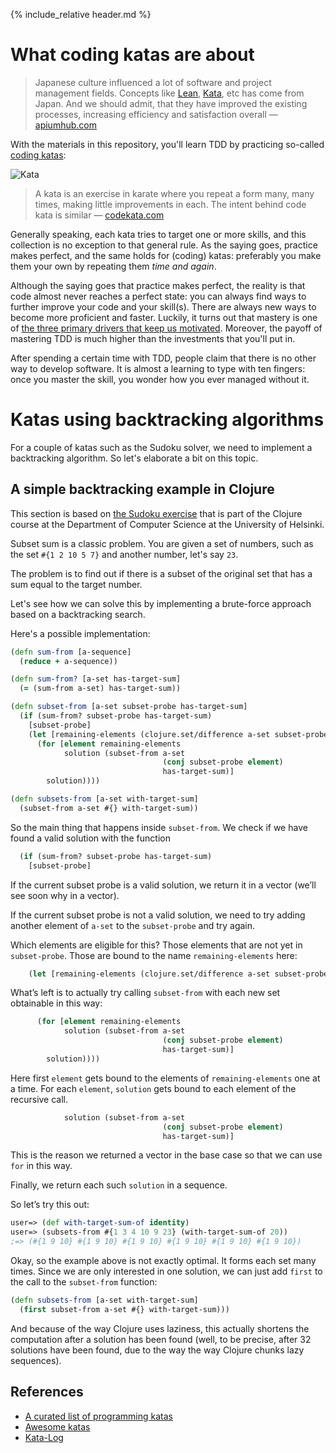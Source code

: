 {% include_relative header.md %}

# What coding katas are about

> Japanese culture influenced a lot of software and project management fields. 
> Concepts like [Lean](https://apiumhub.com/?p=55302), [Kata](https://apiumhub.com/?p=4044), etc 
> has come from Japan. And we should admit, that they have improved the existing processes, 
> increasing efficiency and satisfaction overall &#8212; [apiumhub.com](https://apiumhub.com/tech-blog-barcelona/code-kata/)

With the materials in this repository, you'll learn TDD by practicing 
so-called [coding katas](https://apiumhub.com/tech-blog-barcelona/code-kata/):

![Kata](https://github.com/zhendrikse/tdd/blob/master/assets/kata.png?raw=true)

> A kata is an exercise in karate where you repeat a form many, many times, making little improvements in each. 
> The intent behind code kata is similar &#8212; [codekata.com](http://codekata.com/) 

Generally speaking, each kata tries to target one or more skills, 
and this collection is no exception to that general rule. As the saying goes, 
practice makes perfect, and the same holds for (coding) katas: preferably 
you make them your own by repeating them _time and again_.

Although the saying goes that practice makes perfect, the reality is 
that code almost never reaches a perfect state: you can always find ways to 
further improve your code and your skill(s). There are always new ways to become 
more proficient and faster. Luckily, it turns out that mastery is one of
[the three primary drivers that keep us motivated](https://www.youtube.com/watch?v=u6XAPnuFjJc). 
Moreover, the payoff of mastering TDD is much higher than the investments that you'll put in. 

After spending a certain time with TDD, people claim that there is no 
other way to develop software. It is almost a learning to type with ten 
fingers: once you master the skill, you wonder how you ever managed without it.

# Katas using backtracking algorithms

For a couple of katas such as the Sudoku solver, we need to implement a backtracking algorithm.
So let's elaborate a bit on this topic.

## A simple backtracking example in Clojure

This section is based on 
[the Sudoku exercise](http://iloveponies.github.io/120-hour-epic-sax-marathon/sudoku.html)
that is part of the Clojure course at the Department of Computer Science at the 
University of Helsinki.

Subset sum is a classic problem. You are given a set of numbers, 
such as the set `#{1 2 10 5 7}` and another number, let's say `23`.

The problem is to find out if there is a subset of the original set that has a sum equal to the target number.

Let's see how we can solve this by implementing a brute-force approach based on a backtracking search.

Here's a possible implementation:

```clojure
(defn sum-from [a-sequence]
  (reduce + a-sequence))

(defn sum-from? [a-set has-target-sum]
  (= (sum-from a-set) has-target-sum))

(defn subset-from [a-set subset-probe has-target-sum]
  (if (sum-from? subset-probe has-target-sum)
    [subset-probe]
    (let [remaining-elements (clojure.set/difference a-set subset-probe)]
      (for [element remaining-elements
            solution (subset-from a-set
                                  (conj subset-probe element)
                                  has-target-sum)]
        solution))))

(defn subsets-from [a-set with-target-sum]
  (subset-from a-set #{} with-target-sum))
```

So the main thing that happens inside `subset-from`. 
We check if we have found a valid solution with the function

```clojure
  (if (sum-from? subset-probe has-target-sum)
    [subset-probe]
```

If the current subset probe is a valid solution, 
we return it in a vector (we’ll see soon why in a vector). 

If the current subset probe is not a valid solution, 
we need to try adding another element of `a-set` to the 
`subset-probe` and try again. 

Which elements are eligible for this? 
Those elements that are not yet in `subset-probe`. 
Those are bound to the name `remaining-elements` here:

```clojure
    (let [remaining-elements (clojure.set/difference a-set subset-probe)]
```

What’s left is to actually try calling `subset-from` with each 
new set obtainable in this way:

```clojure
      (for [element remaining-elements
            solution (subset-from a-set
                                  (conj subset-probe element)
                                  has-target-sum)]
        solution))))
```

Here first `element` gets bound to the elements of `remaining-elements` one at a time.
For each `element`, `solution` gets bound to each element of the recursive call.

```clojure
            solution (subset-from a-set
                                  (conj subset-probe element)
                                  has-target-sum)]
```

This is the reason we returned a vector in the base case so 
that we can use `for` in this way. 

Finally, we return each such `solution` in a sequence.

So let’s try this out:

```clojure
user=> (def with-target-sum-of identity)
user=> (subsets-from #{1 3 4 10 9 23} (with-target-sum-of 20))
;=> (#{1 9 10} #{1 9 10} #{1 9 10} #{1 9 10} #{1 9 10} #{1 9 10})
```

Okay, so the example above is not exactly optimal. 
It forms each set many times. 
Since we are only interested in one solution, 
we can just add `first` to the call to
the `subset-from` function:

```clojure
(defn subsets-from [a-set with-target-sum]
  (first subset-from a-set #{} with-target-sum)))
```

And because of the way Clojure uses laziness, 
this actually shortens the computation after a solution has been found 
(well, to be precise, after 32 solutions have been found, due to the way 
the way Clojure chunks lazy sequences).

## References

- [A curated list of programming katas](https://hackmd.io/@pierodibello/A-curated-list-of-programming-kata#A-curated-list-of-programming-kata)
- [Awesome katas](https://github.com/gamontal/awesome-katas#readme)
- [Kata-Log](https://kata-log.rocks/)
